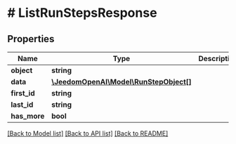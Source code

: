 # # ListRunStepsResponse

## Properties

Name | Type | Description | Notes
------------ | ------------- | ------------- | -------------
**object** | **string** |  |
**data** | [**\JeedomOpenAI\Model\RunStepObject[]**](RunStepObject.md) |  |
**first_id** | **string** |  |
**last_id** | **string** |  |
**has_more** | **bool** |  |

[[Back to Model list]](../../README.md#models) [[Back to API list]](../../README.md#endpoints) [[Back to README]](../../README.md)
